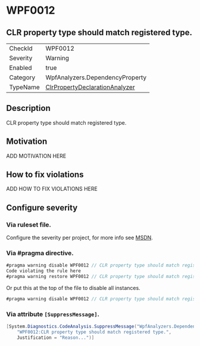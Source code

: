# WPF0012
## CLR property type should match registered type.

<!-- start generated table -->
<table>
<tr>
  <td>CheckId</td>
  <td>WPF0012</td>
</tr>
<tr>
  <td>Severity</td>
  <td>Warning</td>
</tr>
<tr>
  <td>Enabled</td>
  <td>true</td>
</tr>
<tr>
  <td>Category</td>
  <td>WpfAnalyzers.DependencyProperty</td>
</tr>
<tr>
  <td>TypeName</td>
  <td><a href="https://github.com/DotNetAnalyzers/WpfAnalyzers/blob/master/WpfAnalyzers.Analyzers/NodeAnalyzers/ClrPropertyDeclarationAnalyzer.cs">ClrPropertyDeclarationAnalyzer</a></td>
</tr>
</table>
<!-- end generated table -->

## Description

CLR property type should match registered type.

## Motivation

ADD MOTIVATION HERE

## How to fix violations

ADD HOW TO FIX VIOLATIONS HERE

<!-- start generated config severity -->
## Configure severity

### Via ruleset file.

Configure the severity per project, for more info see [MSDN](https://msdn.microsoft.com/en-us/library/dd264949.aspx).

### Via #pragma directive.
```C#
#pragma warning disable WPF0012 // CLR property type should match registered type.
Code violating the rule here
#pragma warning restore WPF0012 // CLR property type should match registered type.
```

Or put this at the top of the file to disable all instances.
```C#
#pragma warning disable WPF0012 // CLR property type should match registered type.
```

### Via attribute `[SuppressMessage]`.

```C#
[System.Diagnostics.CodeAnalysis.SuppressMessage("WpfAnalyzers.DependencyProperty", 
    "WPF0012:CLR property type should match registered type.", 
    Justification = "Reason...")]
```
<!-- end generated config severity -->